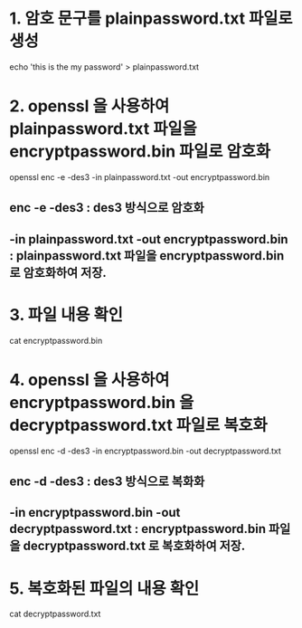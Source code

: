 
# 1. 암호 문구를 plainpassword.txt 파일로 생성

echo 'this is the my password' > plainpassword.txt

# 2. openssl 을 사용하여 plainpassword.txt 파일을 encryptpassword.bin 파일로 암호화

openssl enc -e -des3 -in plainpassword.txt -out encryptpassword.bin

## enc -e -des3 : des3 방식으로 암호화
## -in plainpassword.txt -out encryptpassword.bin : plainpassword.txt 파일을 encryptpassword.bin 로 암호화하여 저장.

# 3.  파일 내용 확인

cat encryptpassword.bin

# 4. openssl 을 사용하여 encryptpassword.bin 을 decryptpassword.txt 파일로 복호화

openssl enc -d -des3 -in encryptpassword.bin -out decryptpassword.txt

## enc -d -des3 : des3 방식으로 복화화
## -in encryptpassword.bin -out decryptpassword.txt : encryptpassword.bin 파일을 decryptpassword.txt 로 복호화하여 저장.

# 5. 복호화된 파일의 내용 확인

cat decryptpassword.txt
